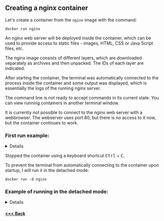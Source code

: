 ## Creating a nginx container

Let's create a container from the `nginx` image with the command:

    docker run nginx

An nginx web server will be deployed inside the container, which can be used to provide access to static files - images, HTML, CSS or Java Script files, etc.

The nginx image consists of different layers, which are downloaded separately as archives and then unpacked. The IDs of each layer are indicated.

After starting the container, the terminal was automatically connected to the process inside the container and some output was displayed, which is essentially the logs of the running nginx server.

The command line is not ready to accept commands in its current state. You can view running containers in another terminal window.

It is currently not possible to connect to the nginx web server with a webbrowser. The webserver uses port 80, but there is no access to it now, but the container continues to work.

### First run example:

<details>

```bash
nickeld28@DockerVM:~$ docker run nginx
Unable to find image 'nginx:latest' locally
latest: Pulling from library/nginx
8a1e25ce7c4f: Pull complete 
e78b137be355: Pull complete 
39fc875bd2b2: Pull complete 
035788421403: Pull complete 
87c3fb37cbf2: Pull complete 
c5cdd1ce752d: Pull complete 
33952c599532: Pull complete 
Digest: sha256:6db391d1c0cfb30588ba0bf72ea999404f2764febf0f1f196acd5867ac7efa7e
Status: Downloaded newer image for nginx:latest
/docker-entrypoint.sh: /docker-entrypoint.d/ is not empty, will attempt to perform configuration
/docker-entrypoint.sh: Looking for shell scripts in /docker-entrypoint.d/
/docker-entrypoint.sh: Launching /docker-entrypoint.d/10-listen-on-ipv6-by-default.sh
10-listen-on-ipv6-by-default.sh: info: Getting the checksum of /etc/nginx/conf.d/default.conf
10-listen-on-ipv6-by-default.sh: info: Enabled listen on IPv6 in /etc/nginx/conf.d/default.conf
/docker-entrypoint.sh: Sourcing /docker-entrypoint.d/15-local-resolvers.envsh
/docker-entrypoint.sh: Launching /docker-entrypoint.d/20-envsubst-on-templates.sh
/docker-entrypoint.sh: Launching /docker-entrypoint.d/30-tune-worker-processes.sh
/docker-entrypoint.sh: Configuration complete; ready for start up
2024/03/17 07:25:49 [notice] 1#1: using the "epoll" event method
2024/03/17 07:25:49 [notice] 1#1: nginx/1.25.4
2024/03/17 07:25:49 [notice] 1#1: built by gcc 12.2.0 (Debian 12.2.0-14) 
2024/03/17 07:25:49 [notice] 1#1: OS: Linux 6.5.0-1016-azure
2024/03/17 07:25:49 [notice] 1#1: getrlimit(RLIMIT_NOFILE): 1048576:1048576
2024/03/17 07:25:49 [notice] 1#1: start worker processes
2024/03/17 07:25:49 [notice] 1#1: start worker process 29
2024/03/17 07:25:49 [notice] 1#1: start worker process 30
2024/03/17 07:25:49 [notice] 1#1: start worker process 31
2024/03/17 07:25:49 [notice] 1#1: start worker process 32
2024/03/17 07:25:49 [notice] 1#1: start worker process 33
2024/03/17 07:25:49 [notice] 1#1: start worker process 34
2024/03/17 07:25:49 [notice] 1#1: start worker process 35
2024/03/17 07:25:49 [notice] 1#1: start worker process 36
```

</details>

Stopped the container using a keyboard shortcut <kbd>Ctrl</kbd> + <kbd>C</kbd>.

To prevent the terminal from automatically connecting to the container upon startup, I will run it in the detached mode:

    docker run -d nginx

### Example of running in the detached mode:

<details>

```bash
nickeld28@DockerVM:~$ docker run -d nginx
0b994de9393645ac0527cc30397a311a56249659c169c8a0e2a8a624df7663a0
nickeld28@DockerVM:~$ 
```
```bash
nickeld28@DockerVM:~$ docker ps
CONTAINER ID   IMAGE     COMMAND                  CREATED          STATUS          PORTS     NAMES
0b994de93936   nginx     "/docker-entrypoint.…"   14 minutes ago   Up 14 minutes   80/tcp    frosty_joliot
```

</details>

#### [<<< Back](/Summary.md)
